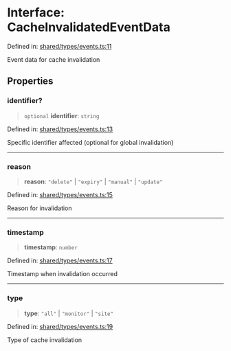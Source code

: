 # Interface: CacheInvalidatedEventData

Defined in: [shared/types/events.ts:11](https://github.com/Nick2bad4u/Uptime-Watcher/blob/3cce0c3b352c8390536ca3c7399ece50a05faf18/shared/types/events.ts#L11)

Event data for cache invalidation

## Properties

### identifier?

> `optional` **identifier**: `string`

Defined in: [shared/types/events.ts:13](https://github.com/Nick2bad4u/Uptime-Watcher/blob/3cce0c3b352c8390536ca3c7399ece50a05faf18/shared/types/events.ts#L13)

Specific identifier affected (optional for global invalidation)

***

### reason

> **reason**: `"delete"` \| `"expiry"` \| `"manual"` \| `"update"`

Defined in: [shared/types/events.ts:15](https://github.com/Nick2bad4u/Uptime-Watcher/blob/3cce0c3b352c8390536ca3c7399ece50a05faf18/shared/types/events.ts#L15)

Reason for invalidation

***

### timestamp

> **timestamp**: `number`

Defined in: [shared/types/events.ts:17](https://github.com/Nick2bad4u/Uptime-Watcher/blob/3cce0c3b352c8390536ca3c7399ece50a05faf18/shared/types/events.ts#L17)

Timestamp when invalidation occurred

***

### type

> **type**: `"all"` \| `"monitor"` \| `"site"`

Defined in: [shared/types/events.ts:19](https://github.com/Nick2bad4u/Uptime-Watcher/blob/3cce0c3b352c8390536ca3c7399ece50a05faf18/shared/types/events.ts#L19)

Type of cache invalidation
